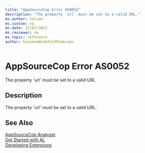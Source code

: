 ```yaml
---
title: "AppSourceCop Error AS0052"
description: "The property 'url' must be set to a valid URL."
ms.author: solsen
ms.custom: na
ms.date: 12/07/2021
ms.reviewer: na
ms.topic: reference
author: SusanneWindfeldPedersen
---
```

[//]: # (START>DO_NOT_EDIT)
[//]: # (IMPORTANT:Do not edit any of the content between here and the END>DO_NOT_EDIT.)
[//]: # (Any modifications should be made in the .xml files in the ModernDev repo.)
# AppSourceCop Error AS0052
The property 'url' must be set to a valid URL

## Description
The property 'url' must be set to a valid URL.

[//]: # (IMPORTANT: END>DO_NOT_EDIT)
## See Also  
[AppSourceCop Analyzer](appsourcecop.md)  
[Get Started with AL](../devenv-get-started.md)  
[Developing Extensions](../devenv-dev-overview.md)  